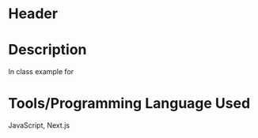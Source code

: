 # Header

# Description
In class example for 
# Tools/Programming Language Used
JavaScript, Next.js
